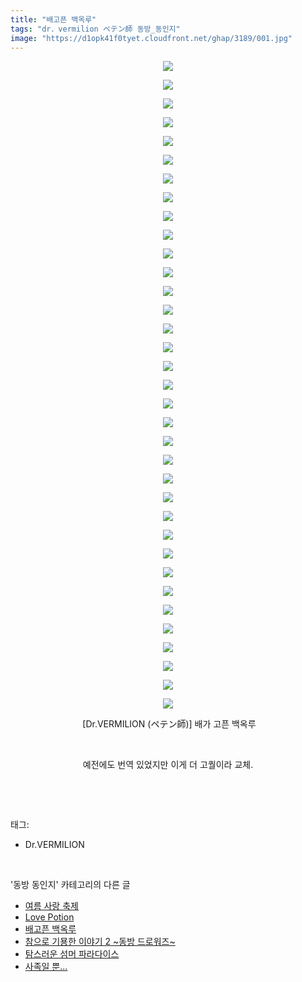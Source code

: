 ```yaml
---
title: "배고픈 백옥루"
tags: "dr．vermilion ペテン師 동방_동인지"
image: "https://d1opk41f0tyet.cloudfront.net/ghap/3189/001.jpg"
---
```

<div class="article">
<p style="text-align: center; clear: none; float: none;"><img src="{{ site.imgserver10 }}/ghap/3189/001.jpg"/></p>
<p style="text-align: center; clear: none; float: none;"><img src="{{ site.imgserver10 }}/ghap/3189/002.jpg"/></p>
<p style="text-align: center; clear: none; float: none;"><img src="{{ site.imgserver10 }}/ghap/3189/003.jpg"/></p>
<p style="text-align: center; clear: none; float: none;"><img src="{{ site.imgserver10 }}/ghap/3189/004.jpg"/></p>
<p style="text-align: center; clear: none; float: none;"><img src="{{ site.imgserver10 }}/ghap/3189/005.jpg"/></p>
<p style="text-align: center; clear: none; float: none;"><img src="{{ site.imgserver10 }}/ghap/3189/006.jpg"/></p>
<p style="text-align: center; clear: none; float: none;"><img src="{{ site.imgserver10 }}/ghap/3189/007.jpg"/></p>
<p style="text-align: center; clear: none; float: none;"><img src="{{ site.imgserver10 }}/ghap/3189/008.jpg"/></p>
<p style="text-align: center; clear: none; float: none;"><img src="{{ site.imgserver10 }}/ghap/3189/009.jpg"/></p>
<p style="text-align: center; clear: none; float: none;"><img src="{{ site.imgserver10 }}/ghap/3189/010.jpg"/></p>
<p style="text-align: center; clear: none; float: none;"><img src="{{ site.imgserver10 }}/ghap/3189/011.jpg"/></p>
<p style="text-align: center; clear: none; float: none;"><img src="{{ site.imgserver10 }}/ghap/3189/012.jpg"/></p>
<p style="text-align: center; clear: none; float: none;"><img src="{{ site.imgserver10 }}/ghap/3189/013.jpg"/></p>
<p style="text-align: center; clear: none; float: none;"><img src="{{ site.imgserver10 }}/ghap/3189/014.jpg"/></p>
<p style="text-align: center; clear: none; float: none;"><img src="{{ site.imgserver10 }}/ghap/3189/015.jpg"/></p>
<p style="text-align: center; clear: none; float: none;"><img src="{{ site.imgserver10 }}/ghap/3189/016.jpg"/></p>
<p style="text-align: center; clear: none; float: none;"><img src="{{ site.imgserver10 }}/ghap/3189/017.jpg"/></p>
<p style="text-align: center; clear: none; float: none;"><img src="{{ site.imgserver10 }}/ghap/3189/018.jpg"/></p>
<p style="text-align: center; clear: none; float: none;"><img src="{{ site.imgserver10 }}/ghap/3189/019.jpg"/></p>
<p style="text-align: center; clear: none; float: none;"><img src="{{ site.imgserver10 }}/ghap/3189/020.jpg"/></p>
<p style="text-align: center; clear: none; float: none;"><img src="{{ site.imgserver10 }}/ghap/3189/021.jpg"/></p>
<p style="text-align: center; clear: none; float: none;"><img src="{{ site.imgserver10 }}/ghap/3189/022.jpg"/></p>
<p style="text-align: center; clear: none; float: none;"><img src="{{ site.imgserver10 }}/ghap/3189/023.jpg"/></p>
<p style="text-align: center; clear: none; float: none;"><img src="{{ site.imgserver10 }}/ghap/3189/024.jpg"/></p>
<p style="text-align: center; clear: none; float: none;"><img src="{{ site.imgserver10 }}/ghap/3189/025.jpg"/></p>
<p style="text-align: center; clear: none; float: none;"><img src="{{ site.imgserver10 }}/ghap/3189/026.jpg"/></p>
<p style="text-align: center; clear: none; float: none;"><img src="{{ site.imgserver10 }}/ghap/3189/027.jpg"/></p>
<p style="text-align: center; clear: none; float: none;"><img src="{{ site.imgserver10 }}/ghap/3189/028.jpg"/></p>
<p style="text-align: center; clear: none; float: none;"><img src="{{ site.imgserver10 }}/ghap/3189/029.jpg"/></p>
<p style="text-align: center; clear: none; float: none;"><img src="{{ site.imgserver10 }}/ghap/3189/030.jpg"/></p>
<p style="text-align: center; clear: none; float: none;"><img src="{{ site.imgserver10 }}/ghap/3189/031.jpg"/></p>
<p style="text-align: center; clear: none; float: none;"><img src="{{ site.imgserver10 }}/ghap/3189/032.jpg"/></p>
<p style="text-align: center; clear: none; float: none;"><img src="{{ site.imgserver10 }}/ghap/3189/033.jpg"/></p>
<p style="text-align: center; clear: none; float: none;"><img src="{{ site.imgserver10 }}/ghap/3189/034.jpg"/></p>
<p style="text-align: center; clear: none; float: none;"><img src="{{ site.imgserver10 }}/ghap/3189/035.jpg"/></p>
<p style="text-align: center; clear: none; float: none;"> [Dr.VERMILION (ペテン師)] 배가 고픈 백옥루</p>
<p style="text-align: center; clear: none; float: none;"><br/></p>
<p style="text-align: center; clear: none; float: none;">예전에도 번역 있었지만 이게 더 고퀄이라 교체.</p>
<p><br/></p>
</div><br/>
<div class="tagTrail">
<p>태그: </p>
<ul>
<li>Dr.VERMILION</li>
</ul>
</div><br/>
<div class="another">
<p>'동방 동인지' 카테고리의 다른 글</p>
<ul>
<li><a href="/ghap_3191">여름 사랑 축제</a></li>
<li><a href="/ghap_3190">Love Potion</a></li>
<li><a href="/ghap_3189">배고픈 백옥루</a></li>
<li><a href="/ghap_3188">참으로 기묭한 이야기 2 ~동방 드로워즈~</a></li>
<li><a href="/ghap_3187">탐스러운 섬머 파라다이스</a></li>
<li><a href="/ghap_3186">사족일 뿐...</a></li>
</ul>
</div><br/>
<div class="cb_module cb_fluid">
<div class="cb_wrt cb_profile">
</div><!-- commentList close -->
</div><br/>
